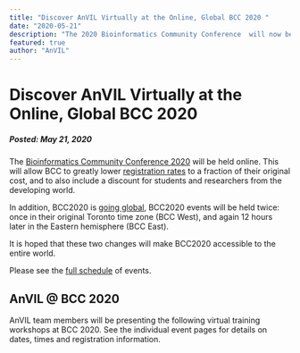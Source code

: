 ```yaml
---
title: "Discover AnVIL Virtually at the Online, Global BCC 2020 "
date: "2020-05-21"
description: "The 2020 Bioinformatics Community Conference  will now be virtual. AnVIL team members will join and present several virtual training workshops covering how to use Dockstore, Terra, R and Bioconductor to execute reproducible workflows in the cloud."
featured: true
author: "AnVIL"
---
```


# Discover AnVIL Virtually at the Online, Global BCC 2020
##### Posted: May 21, 2020

The [Bioinformatics Community Conference 2020](https://bcc2020.github.io) will be held online.  This will allow BCC to greatly lower  [registration rates](https://bcc2020.github.io/Registration) to a fraction of their original cost, and to also include a discount for students and researchers from the developing world.

In addition, BCC2020 is [going global](https://bcc2020.github.io/blog/going-global),  BCC2020 events will be held twice: once in their original Toronto time zone (BCC West), and again 12 hours later in the Eastern hemisphere (BCC East).

It is hoped that these two changes will make BCC2020 accessible to the entire world.

Please see the [full schedule](https://bcc2020.sched.com) of events. 

## AnVIL @ BCC 2020
AnVIL team members will be presenting the following virtual training  workshops at BCC 2020. See the individual event pages for details on dates, times and registration information.


<events filter='{"conference":"BCC 2020"}' past></events>

